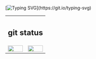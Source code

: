 [![Typing SVG](https://readme-typing-svg.herokuapp.com/?color=FFC53A&size=52&center=true&vCenter=true&height=100&width=1000&lines=HELLO,+NICE+TO+MEET+YOU!;My+name+is+Pedro;I'm+21+years+old;)](https://git.io/typing-svg)


<table>
<tr> <th colspan="2"> <h2>  git status </h2> </th> </tr>
<tr>
<td> <img width="100%" src="https://github-readme-stats-sigma.five.vercel.app/api?username=pedrocavalcantec&show_icons=true&include_all_commits=true&count_private=true&hide_border=true&theme=gruvbox" />


<td> <img height="100%" src="https://github-readme-stats.vercel.app/api/top-langs/?username=pedrocavalcantec&layout=compact&hide_border=true&langs_count=7&theme=gruvbox"/>

</tr>
</table>
